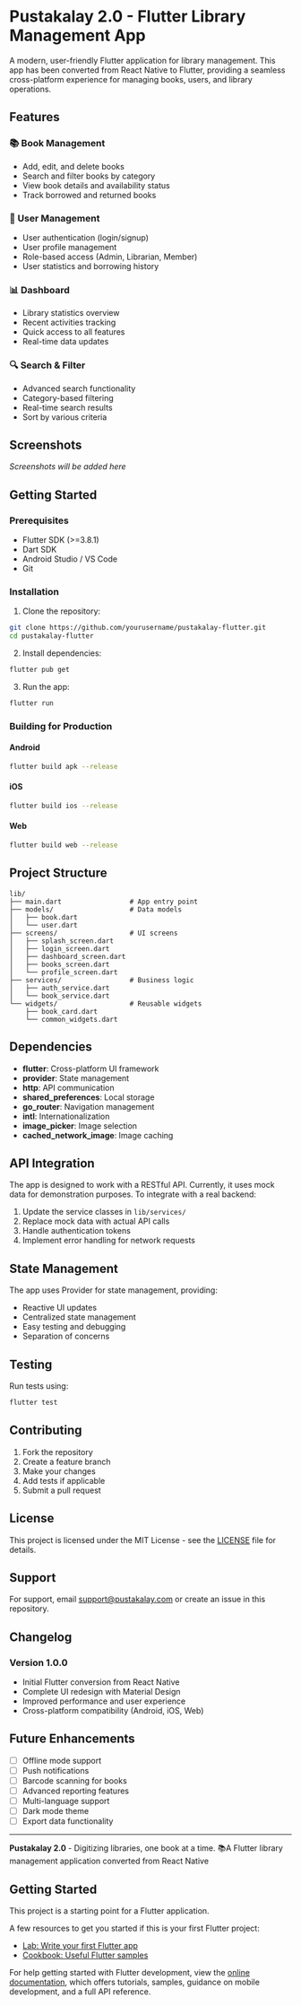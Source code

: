 # Pustakalay 2.0 - Flutter Library Management App

A modern, user-friendly Flutter application for library management. This app has been converted from React Native to Flutter, providing a seamless cross-platform experience for managing books, users, and library operations.

## Features

### 📚 Book Management
- Add, edit, and delete books
- Search and filter books by category
- View book details and availability status
- Track borrowed and returned books

### 👤 User Management
- User authentication (login/signup)
- User profile management
- Role-based access (Admin, Librarian, Member)
- User statistics and borrowing history

### 📊 Dashboard
- Library statistics overview
- Recent activities tracking
- Quick access to all features
- Real-time data updates

### 🔍 Search & Filter
- Advanced search functionality
- Category-based filtering
- Real-time search results
- Sort by various criteria

## Screenshots

*Screenshots will be added here*

## Getting Started

### Prerequisites
- Flutter SDK (>=3.8.1)
- Dart SDK
- Android Studio / VS Code
- Git

### Installation

1. Clone the repository:
```bash
git clone https://github.com/yourusername/pustakalay-flutter.git
cd pustakalay-flutter
```

2. Install dependencies:
```bash
flutter pub get
```

3. Run the app:
```bash
flutter run
```

### Building for Production

#### Android
```bash
flutter build apk --release
```

#### iOS
```bash
flutter build ios --release
```

#### Web
```bash
flutter build web --release
```

## Project Structure

```
lib/
├── main.dart                 # App entry point
├── models/                   # Data models
│   ├── book.dart
│   └── user.dart
├── screens/                  # UI screens
│   ├── splash_screen.dart
│   ├── login_screen.dart
│   ├── dashboard_screen.dart
│   ├── books_screen.dart
│   └── profile_screen.dart
├── services/                 # Business logic
│   ├── auth_service.dart
│   └── book_service.dart
└── widgets/                  # Reusable widgets
    ├── book_card.dart
    └── common_widgets.dart
```

## Dependencies

- **flutter**: Cross-platform UI framework
- **provider**: State management
- **http**: API communication
- **shared_preferences**: Local storage
- **go_router**: Navigation management
- **intl**: Internationalization
- **image_picker**: Image selection
- **cached_network_image**: Image caching

## API Integration

The app is designed to work with a RESTful API. Currently, it uses mock data for demonstration purposes. To integrate with a real backend:

1. Update the service classes in `lib/services/`
2. Replace mock data with actual API calls
3. Handle authentication tokens
4. Implement error handling for network requests

## State Management

The app uses Provider for state management, providing:
- Reactive UI updates
- Centralized state management
- Easy testing and debugging
- Separation of concerns

## Testing

Run tests using:
```bash
flutter test
```

## Contributing

1. Fork the repository
2. Create a feature branch
3. Make your changes
4. Add tests if applicable
5. Submit a pull request

## License

This project is licensed under the MIT License - see the [LICENSE](LICENSE) file for details.

## Support

For support, email support@pustakalay.com or create an issue in this repository.

## Changelog

### Version 1.0.0
- Initial Flutter conversion from React Native
- Complete UI redesign with Material Design
- Improved performance and user experience
- Cross-platform compatibility (Android, iOS, Web)

## Future Enhancements

- [ ] Offline mode support
- [ ] Push notifications
- [ ] Barcode scanning for books
- [ ] Advanced reporting features
- [ ] Multi-language support
- [ ] Dark mode theme
- [ ] Export data functionality

---

**Pustakalay 2.0** - Digitizing libraries, one book at a time. 📚A Flutter library management application converted from React Native

## Getting Started

This project is a starting point for a Flutter application.

A few resources to get you started if this is your first Flutter project:

- [Lab: Write your first Flutter app](https://docs.flutter.dev/get-started/codelab)
- [Cookbook: Useful Flutter samples](https://docs.flutter.dev/cookbook)

For help getting started with Flutter development, view the
[online documentation](https://docs.flutter.dev/), which offers tutorials,
samples, guidance on mobile development, and a full API reference.
